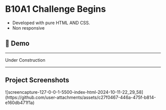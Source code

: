 <h1>B10A1 Challenge Begins</h1>
 <ul>
  <li>Developed with pure HTML AND CSS.</li>
  <li>Non responsive</li>
</ul> 
<h2>🚀 Demo</h2>
<hr>
Under Construction
<hr>
<h2>Project Screenshots</h2>
![screencapture-127-0-0-1-5500-index-html-2024-10-11-22_29_58](https://github.com/user-attachments/assets/c27f0467-446a-475f-b814-e160db471f1a)





	
